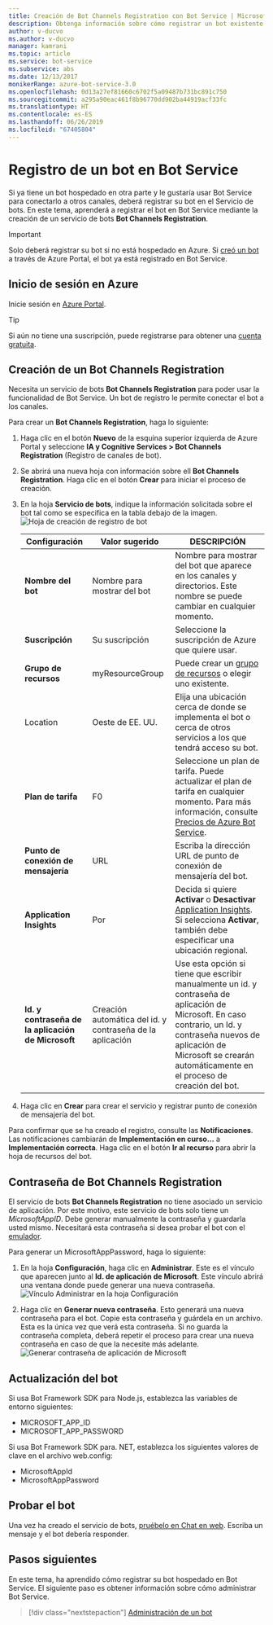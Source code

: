 ```yaml
---
title: Creación de Bot Channels Registration con Bot Service | Microsoft Docs
description: Obtenga información sobre cómo registrar un bot existente en Bot Service.
author: v-ducvo
ms.author: v-ducvo
manager: kamrani
ms.topic: article
ms.service: bot-service
ms.subservice: abs
ms.date: 12/13/2017
monikerRange: azure-bot-service-3.0
ms.openlocfilehash: 0d13a27ef81660c6702f5a09487b731bc891c750
ms.sourcegitcommit: a295a90eac461f8b96770dd902ba44919acf33fc
ms.translationtype: HT
ms.contentlocale: es-ES
ms.lasthandoff: 06/26/2019
ms.locfileid: "67405804"
---
```

# <a name="register-a-bot-with-bot-service"></a>Registro de un bot en Bot Service



Si ya tiene un bot hospedado en otra parte y le gustaría usar Bot Service para conectarlo a otros canales, deberá registrar su bot en el Servicio de bots. En este tema, aprenderá a registrar el bot en Bot Service mediante la creación de un servicio de bots **Bot Channels Registration**.

> [!IMPORTANT] 
> Solo deberá registrar su bot si no está hospedado en Azure. Si [creó un bot](bot-service-quickstart.md) a través de Azure Portal, el bot ya está registrado en Bot Service.

## <a name="log-in-to-azure"></a>Inicio de sesión en Azure
Inicie sesión en [Azure Portal](http://portal.azure.com).

> [!TIP]
> Si aún no tiene una suscripción, puede registrarse para obtener una <a href="https://azure.microsoft.com/free/" target="_blank">cuenta gratuita</a>.

## <a name="create-a-bot-channels-registration"></a>Creación de un Bot Channels Registration
Necesita un servicio de bots **Bot Channels Registration** para poder usar la funcionalidad de Bot Service. Un bot de registro le permite conectar el bot a los canales.

Para crear un **Bot Channels Registration**, haga lo siguiente:

1. Haga clic en el botón **Nuevo** de la esquina superior izquierda de Azure Portal y seleccione **IA y Cognitive Services > Bot Channels Registration** (Registro de canales de bot). 

2. Se abrirá una nueva hoja con información sobre ell **Bot Channels Registration**. Haga clic en el botón **Crear** para iniciar el proceso de creación. 

3. En la hoja **Servicio de bots**, indique la información solicitada sobre el bot tal como se especifica en la tabla debajo de la imagen.  <br/>
   ![Hoja de creación de registro de bot](~/media/azure-bot-quickstarts/registration-create-bot-service-blade.png)


   |                    Configuración                     |         Valor sugerido         |                                                                                                  DESCRIPCIÓN                                                                                                  |
   |------------------------------------------------|---------------------------------|---------------------------------------------------------------------------------------------------------------------------------------------------------------------------------------------------------------|
   |           <strong>Nombre del bot</strong>            |     Nombre para mostrar del bot     |                                                  Nombre para mostrar del bot que aparece en los canales y directorios. Este nombre se puede cambiar en cualquier momento.                                                  |
   |         <strong>Suscripción</strong>          |        Su suscripción        |                                                                                Seleccione la suscripción de Azure que quiere usar.                                                                                 |
   |        <strong>Grupo de recursos</strong>         |         myResourceGroup         |                                 Puede crear un [grupo de recursos](/azure/azure-resource-manager/resource-group-overview#resource-groups) o elegir uno existente.                                  |
   |                    Location                    |             Oeste de EE. UU.             |                                                        Elija una ubicación cerca de donde se implementa el bot o cerca de otros servicios a los que tendrá acceso su bot.                                                         |
   |         <strong>Plan de tarifa</strong>          |               F0                |             Seleccione un plan de tarifa. Puede actualizar el plan de tarifa en cualquier momento. Para más información, consulte [Precios de Azure Bot Service](https://azure.microsoft.com/pricing/details/bot-service/).              |
   |      <strong>Punto de conexión de mensajería</strong>       |               URL               |                                                                               Escriba la dirección URL de punto de conexión de mensajería del bot.                                                                                |
   |     <strong>Application Insights</strong>      |               Por                | Decida si quiere <strong>Activar</strong> o <strong>Desactivar</strong> [Application Insights](bot-service-manage-analytics.md). Si selecciona <strong>Activar</strong>, también debe especificar una ubicación regional. |
   | <strong>Id. y contraseña de la aplicación de Microsoft</strong> | Creación automática del id. y contraseña de la aplicación |              Use esta opción si tiene que escribir manualmente un id. y contraseña de aplicación de Microsoft. En caso contrario, un Id. y contraseña nuevos de aplicación de Microsoft se crearán automáticamente en el proceso de creación del bot.               |


4. Haga clic en **Crear** para crear el servicio y registrar punto de conexión de mensajería del bot.

Para confirmar que se ha creado el registro, consulte las **Notificaciones**. Las notificaciones cambiarán de **Implementación en curso...** a **Implementación correcta**. Haga clic en el botón **Ir al recurso** para abrir la hoja de recursos del bot. 

## <a name="bot-channels-registration-password"></a>Contraseña de Bot Channels Registration

El servicio de bots **Bot Channels Registration** no tiene asociado un servicio de aplicación. Por este motivo, este servicio de bots solo tiene un *MicrosoftAppID*. Debe generar manualmente la contraseña y guardarla usted mismo. Necesitará esta contraseña si desea probar el bot con el [emulador](bot-service-debug-emulator.md).

Para generar un MicrosoftAppPassword, haga lo siguiente:

1. En la hoja **Configuración**, haga clic en **Administrar**. Este es el vínculo que aparecen junto al **Id. de aplicación de Microsoft**. Este vínculo abrirá una ventana donde puede generar una nueva contraseña. <br/>
  ![Vínculo Administrar en la hoja Configuración](~/media/azure-bot-quickstarts/registration-settings-manage-link.png)

2. Haga clic en **Generar nueva contraseña**. Esto generará una nueva contraseña para el bot. Copie esta contraseña y guárdela en un archivo. Esta es la única vez que verá esta contraseña. Si no guarda la contraseña completa, deberá repetir el proceso para crear una nueva contraseña en caso de que la necesite más adelante. <br/>
  ![Generar contraseña de aplicación de Microsoft](~/media/azure-bot-quickstarts/registration-generate-app-password.png)

## <a name="update-the-bot"></a>Actualización del bot

Si usa Bot Framework SDK para Node.js, establezca las variables de entorno siguientes:

* MICROSOFT_APP_ID
* MICROSOFT_APP_PASSWORD

Si usa Bot Framework SDK para. NET, establezca los siguientes valores de clave en el archivo web.config:

* MicrosoftAppId
* MicrosoftAppPassword

## <a name="test-the-bot"></a>Probar el bot

Una vez ha creado el servicio de bots, [pruébelo en Chat en web](bot-service-manage-test-webchat.md). Escriba un mensaje y el bot debería responder.

## <a name="next-steps"></a>Pasos siguientes

En este tema, ha aprendido cómo registrar su bot hospedado en Bot Service. El siguiente paso es obtener información sobre cómo administrar Bot Service.

> [!div class="nextstepaction"]
> [Administración de un bot](bot-service-manage-overview.md)

